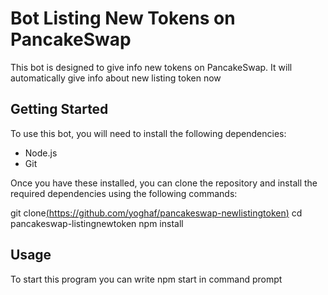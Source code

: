 # Bot Listing New Tokens on PancakeSwap

This bot is designed to give info new tokens on PancakeSwap. It will automatically give info about new listing token now

## Getting Started

To use this bot, you will need to install the following dependencies:

- Node.js
- Git

Once you have these installed, you can clone the repository and install the required dependencies using the following commands:

git clone[(https://github.com/yoghaf/pancakeswap-newlistingtoken)](https://github.com/yoghaf/pancakeswap-listingnewtoken)
cd pancakeswap-listingnewtoken
npm install
## Usage
To start this program you can write 
npm start
in command prompt
